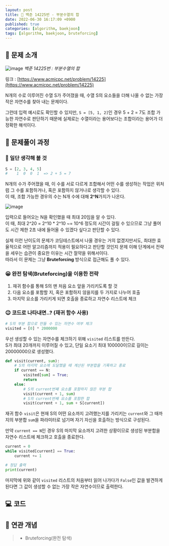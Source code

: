 ```yaml
---
layout: post
title: 📄 백준 14225번 - 부분수열의 합
date: 2022-06-30 16:17:09 +0900
published: true
categories: [algorithm, baekjoon]
tags: [algorithm, baekjoon, bruteforcing]
---
```


## **📄 문제 소개**

![image](https://user-images.githubusercontent.com/6462456/176616633-4e5ace60-725a-4cf3-9d3e-f59d24ce2b9e.png)
_백준 14225번 : 부분수열의 합_

링크 : [https://www.acmicpc.net/problem/14225](https://www.acmicpc.net/problem/14225)

N개의 수로 이루어진 수열 S가 주어졌을 때,
수열 S의 요소들을 더해 나올 수 없는 가장 작은 자연수를 찾아 내는 문제이다.  

그런데 입력 예시로도 확인할 수 있지만,
`S = [5, 1, 2]`인 경우 5 + 2 = 7도 조합 가능한 자연수로 판단하기 때문에
실제로는 수열이라는 용어보다는 조합이라는 용어가 더 정확한 해석이다.  

## **📗 문제풀이 과정**

### **🧐 일단 생각해 볼 것**

```python
S = [2, 3, 4, 5]
#    1  0  0  1  => 2 + 5 = 7
```

N개의 수가 주어졌을 때, 이 수를 서로 다르게 조합해서 어떤 수를 생성하는 작업은
위처럼 그 수를 포함하거나, 혹은 포함하지 않거나로 생각할 수 있다.  
이 때, 조합 가능한 경우의 수는 N개 수에 대해 **2^N**가지가 나온다.  

![image](https://user-images.githubusercontent.com/6462456/176617276-9e6588c4-6bc8-49c4-859b-e6f8e45ee22d.png)

입력으로 들어오는 N을 확인했을 때 최대 20임을 알 수 있다.  
이 때, 최대 2^20 = 2^10 * 2^10 ~= 10^6 정도의 시간이 걸릴 수 있으므로
그냥 풀어도 시간 제한 2초 내에 들어올 수 있겠다 싶다고 판단할 수 있다.  

실제 이런 난이도의 문제가 코딩테스트에서 나올 경우는 거의 없겠지만서도,
최대한 효율적으로 어떤 알고리즘까지 적용이 필요하다고 판단할 것인지
문제 이해 단계에서 전략을 세우는 습관이 중요한 이유는
시간 절약을 위해서이다.  
따라서 이 문제는 그냥 **Bruteforcing** 방식으로 접근해도 풀 수 있다.  

### **😀 완전 탐색(Bruteforcing)을 이용한 전략**

1. 재귀 함수를 통해 S의 맨 처음 요소 앞을 가리키도록 할 것
2. 다음 요소를 포함할 지, 혹은 포함하지 않을지를 두 가지로 나누어 호출
3. 마지막 요소를 가리키게 되면 호출을 종료하고 자연수 리스트에 체크

### **😉 코드로 나타내면..? (재귀 함수 사용)**

```python
# S의 부분 합으로 만들 수 있는 자연수 여부 체크
visited = [0] * 2000000
```
우선 생성할 수 있는 자연수를 체크하기 위해 `visited` 리스트를 만든다.  
S가 최대 20개까지 이루어질 수 있고, 단일 요소기 최대 100000이므로
길이는 20000000으로 생성했다.  

```python
def visit(current, sum):
    # S의 마지막 요소에 도달했을 때 계산된 부분합을 기록하고 종료
    if current == N:
        visited[sum] = True;
        return
    else:
        # S의 current번째 요소를 포함하지 않은 부분 합
        visit(current + 1, sum)
        # S의 current번째 요소를 포함한 합
        visit(current + 1, sum + S[current])
```

재귀 함수 `visit`은 현재 S의 어떤 요소까지 고려했는지를 가리키는
`current`와 그 때까지의 부분합 `sum`을 파라미터로 넘기며
자기 자신을 호출하는 방식으로 구성된다.  

만약 `current == N`인 경우 S의 마지막 요소까지 고려한 상황이므로
생성된 부분합을 자연수 리스트에 체크하고 호출을 종료한다.  

```python
current = 0
while visited[current] == True:
    current += 1

# 정답 출력
print(current)
```

마지막에 위와 같이 `visited` 리스트의 처음부터 읽어 나가다가
`False`인 값을 발견하게 된다면 그 값이 생성할 수 없는 가장 작은
자연수이므로 출력한다.  

## **💻 코드**

<script src="https://gist.github.com/poodlepoodle/a78cd5fede8c276b44a0215b00a35cec.js"></script>

## **📒 연관 개념**

> -   Bruteforcing(완전 탐색)